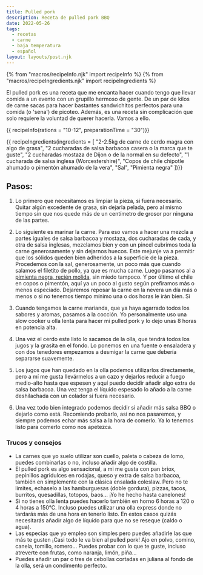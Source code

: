 ```yaml
---
title: Pulled pork
description: Receta de pulled pork BBQ
date: 2022-05-26
tags:
  - recetas
  - carne
  - baja temperatura
  - español
layout: layouts/post.njk
---
```


{% from "macros/recipeInfo.njk" import recipeInfo %}
{% from "macros/recipeIngredients.njk" import recipeIngredients %}

El pulled pork es una receta que me encanta hacer cuando tengo que llevar comida a un evento con un grupillo hermoso de gente.
De un par de kilos de carne sacas para hacer bastantes sandwichitos perfectos para una comida (o 'sena') de picoteo.
Además, es una receta sin complicación que solo requiere la voluntad de querer hacerla. Vamos a ello.

{{ recipeInfo(rations = "10-12", preparationTime = "30")}}

{{ recipeIngredients(ingredients = [
  "2-2.5kg de carne de cerdo magra con algo de grasa",
  "2 cucharadas de salsa barbacoa casera o la marca que te guste",
  "2 cucharadas mostaza de Dijon o de la normal en su defecto",
  "1 cucharada de salsa inglesa (Worcestershire)",
  "Copos de chile chipotle ahumado o pimentón ahumado de la vera",
  "Sal",
  "Pimienta negra"
])}}

## Pasos:

1. Lo primero que necesitamos es limpiar la pieza, si fuera necesario. Quitar algún excedente de grasa, sin dejarla pelada, pero al mismo tiempo sin que nos quede más de un centímetro de grosor por ninguna de las partes.

1. Lo siguiente es marinar la carne. Para eso vamos a hacer una mezcla a partes iguales de salsa barbacoa y mostaza, dos cucharadas de cada, y otra de salsa inglesas, mezclamos bien y con un pincel cubrimos toda la carne generosamente y sin dejarnos huecos. Este mejunje va a permitir que los sólidos queden bien adheridos a la superficie de la pieza. Procedemos con la sal, generosamente, un poco más que cuando salamos el filetito de pollo, ya que es mucha carne. Luego pasamos al a [pimienta negra, recién molida](https://www.youtube.com/watch?v=f0W0DHJkvDE), sin miedo tampoco. Y por último el chile en copos o pimentón, aquí ya un poco al gusto según prefiramos más o menos especiado. Dejaremos reposar la carne en la nevera un día más o menos o si no tenemos tiempo mínimo una o dos horas le irán bien. Si

1. Cuando tengamos la carne marianda, que ya haya agarrado todos los sabores y aromas, pasamos a la cocción. Yo personalmente uso una slow cooker u olla lenta para hacer mi pulled pork y lo dejo unas 8 horas en potencia alta.

1. Una vez el cerdo este listo lo sacamos de la olla, que tendrá todos los jugos y la grasita en el fondo. Lo ponemos en una fuente o ensaladera y con dos tenedores empezamos a desmigar la carne que debería separarse suavemente.

1. Los jugos que han quedado en la olla podemos utilizarlos directamente, pero a mí me gusta llevármelos a un cazo y dejarlos reducir a fuego medio-alto hasta que espesen y aquí puedo decidir añadir algo extra de salsa barbacoa. Una vez tenga el líquido espesado lo añado a la carne deshilachada con un colador si fuera necesario.

1. Una vez todo bien integrado podemos decidir si añadir más salsa BBQ o dejarlo como está. Recomiendo probarlo, así no nos pasaremos, y siempre podemos echar más salsa a la hora de comerlo. Ya lo tenemos listo para comerlo como nos apetezca.

### Trucos y consejos

- La carnes que yo suelo utilizar son cuello, paleta o cabeza de lomo, puedes combinarlas o no, incluso añadir algo de costilla.
- El pulled pork es algo sensacional, a mi me gusta con pan briox, pepinillos agridulces en rodajas, queso y extra de salsa barbacoa, también en simplemente con la clásica ensalada coleslaw. Pero no te limites, echaselo a las hamburguesas (doble gordura), pizzas, tacos, burritos, quesadillas, totopos, baos... ¡Yo he hecho hasta canelones!
- Si no tienes olla lenta puedes hacerlo también en horno 6 horas a 120 o 4 horas a 150°C. Incluso puedes utilizar una olla express donde no tardarás más de una hora en tenerlo listo. En estos casos quizás necesitarás añadir algo de líquido para que no se reseque (caldo o agua).
- Las especias que yo empleo son simples pero puedes añadirle las que más te gusten ¡Casi todo le va bien al pulled pork! Ajo en polvo, comino, canela, tomillo, romero... Puedes probar con lo que te guste, incluso atreverte con frutas, como naranja, limón, piña...
- Puedes añadir un par o tres de cebollas cortadas en juliana al fondo de la olla, será un condimento perfecto.
